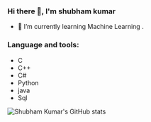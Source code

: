 ### Hi there 👋, I'm shubham kumar

<!--
**Shubhamkumar90/Shubhamkumar90** is a ✨ _special_ ✨ repository because its `README.md` (this file) appears on your GitHub profile.

Here are some ideas to get you started:

- 🔭 I’m currently working on ...
- 🌱 I’m currently learning Machine Learning.
- 👯 I’m looking to collaborate on ...
- 🤔 I’m looking for help with ...
- 💬 Ask me about ...
- 📫 How to reach me: ...
- 😄 Pronouns: ...
- ⚡ Fun fact: ...
-->
- 🌱 I’m currently learning Machine Learning .
### Language and tools:
<!-- - <img src="https://cdn.jsdelivr.net/gh/devicons/devicon/icons/c/c-original.svg" alt="vscode" width="45" height="45"/>
- <img src="https://cdn.jsdelivr.net/gh/devicons/devicon/icons/cplusplus/cplusplus-original.svg" alt="vscode" width="45" height="45"/>
- C# <img src="https://cdn.jsdelivr.net/gh/devicons/devicon/icons/csharp/csharp-original.svg" alt="vscode" width="45" height="45"/>
- Java <img src="https://cdn.jsdelivr.net/gh/devicons/devicon/icons/java/java-original.svg" alt="vscode" width="45" height="45"/>
- Python<img src="https://cdn.jsdelivr.net/gh/devicons/devicon/icons/python/python-original.svg" alt="vscode" width="45" height="45"/>
- Sql<img src="https://cdn.jsdelivr.net/gh/devicons/devicon/icons/mysql/mysql-original.svg" alt="vscode" width="45" height="45"/> -->
- C
- C++
- C#
- Python
- java
- Sql
<!-- - <img src="https://cdn.jsdelivr.net/gh/devicons/devicon/icons/unity/unity-original-wordmark.svg" alt="vscode" width="45" height="45"/> -->

<!-- [![Top Langs](https://github-readme-stats.vercel.app/api/top-langs/?username=Shubhamkumar90)](https://github.com/anuraghazra/github-readme-stats) -->

<!-- [![Shubham kumar's github stats](https://github-readme-stats.vercel.app/api?username=Shubhamkumar90&count_private=true&show_icons=true&theme=radical&hide_rank=false)](https://github.com/anuraghazra/github-readme-stats) -->

![Shubham Kumar's GitHub stats](https://github-readme-stats.vercel.app/api?username=Shubhamkumar90&show_icons=true&theme=dark)

